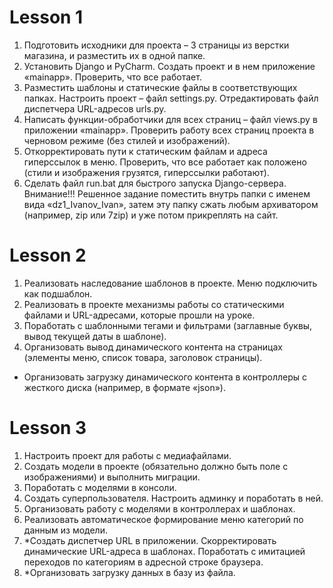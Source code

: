 # Lesson 1

1. Подготовить исходники для проекта – 3 страницы из верстки магазина, и разместить их в одной папке.
2. Установить Django и PyCharm. Создать проект и в нем приложение «mainapp». Проверить, что все работает.
3. Разместить шаблоны и статические файлы в соответствующих папках. Настроить проект – файл settings.py. Отредактировать файл диспетчера URL-адресов urls.py.
4. Написать функции-обработчики для всех страниц – файл views.py в приложении «mainapp». Проверить работу всех страниц проекта в черновом режиме (без стилей и изображений).
5. Откорректировать пути к статическим файлам и адреса гиперссылок в меню. Проверить, что все работает как положено (стили и изображения грузятся, гиперссылки работают).
6. Сделать файл run.bat для быстрого запуска Django-сервера.
Внимание!!! Решенное задание поместить внутрь папки с именем вида «dz1_Ivanov_Ivan», затем эту папку сжать любым архиватором (например, zip или 7zip) и уже потом прикреплять на сайт.

# Lesson 2

1. Реализовать наследование шаблонов в проекте. Меню подключить как подшаблон.
2. Реализовать в проекте механизмы работы со статическими файлами и URL-адресами, которые прошли на уроке.
3. Поработать с шаблонными тегами и фильтрами (заглавные буквы, вывод текущей даты в шаблоне).
4. Организовать вывод динамического контента на страницах (элементы меню, список товара, заголовок страницы).
* Организовать загрузку динамического контента в контроллеры с жесткого диска (например, в формате «json»).

# Lesson 3

1. Настроить проект для работы с медиафайлами.
2. Создать модели в проекте (обязательно должно быть поле с изображениями) и выполнить миграции.
3. Поработать с моделями в консоли.
4. Создать суперпользователя. Настроить админку и поработать в ней.
5. Организовать работу с моделями в контроллерах и шаблонах.
6. Реализовать автоматическое формирование меню категорий по данным из модели.
7. *Создать диспетчер URL в приложении. Скорректировать динамические URL-адреса в шаблонах. Поработать с имитацией переходов по категориям в адресной строке браузера.
8. *Организовать загрузку данных в базу из файла.
